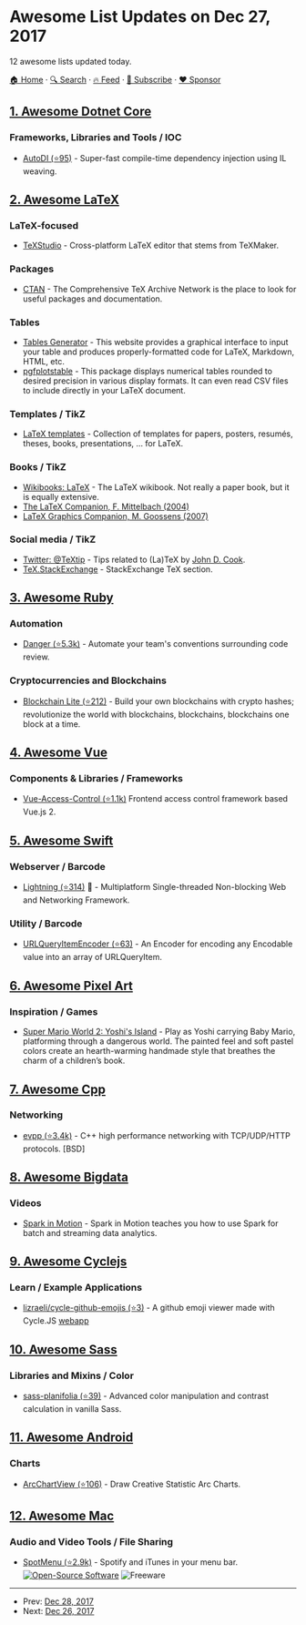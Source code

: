# Awesome List Updates on Dec 27, 2017

12 awesome lists updated today.

[🏠 Home](/README.md) · [🔍 Search](https://www.trackawesomelist.com/search/) · [🔥 Feed](https://www.trackawesomelist.com/rss.xml) · [📮 Subscribe](https://trackawesomelist.us17.list-manage.com/subscribe?u=d2f0117aa829c83a63ec63c2f&id=36a103854c) · [❤️  Sponsor](https://github.com/sponsors/theowenyoung)



## [1. Awesome Dotnet Core](/content/thangchung/awesome-dotnet-core/README.md)

### Frameworks, Libraries and Tools / IOC

*   [AutoDI (⭐95)](https://github.com/Keboo/AutoDI) - Super-fast compile-time dependency injection using IL weaving.

## [2. Awesome LaTeX](/content/egeerardyn/awesome-LaTeX/README.md)

### LaTeX-focused

*   [TeXStudio](https://www.texstudio.org) - Cross-platform LaTeX editor that stems from TeXMaker.

### Packages

*   [CTAN](https://www.ctan.org) - The Comprehensive TeX Archive Network is the place to look for useful packages and documentation.

### Tables

*   [Tables Generator](https://www.tablesgenerator.com) - This website provides a graphical interface to input your table and produces properly-formatted code for LaTeX, Markdown, HTML, etc.
*   [pgfplotstable](https://www.ctan.org/pkg/pgfplotstable?lang=en) - This package displays numerical tables rounded to desired precision in various display formats. It can even read CSV files to include directly in your LaTeX document.

### Templates / TikZ

*   [LaTeX templates](https://www.latextemplates.com) - Collection of templates for papers, posters, resumés, theses, books, presentations, … for LaTeX.

### Books / TikZ

*   [Wikibooks: LaTeX](https://en.wikibooks.org/wiki/LaTeX) - The LaTeX wikibook. Not really a paper book, but it is equally extensive.
*   [The LaTeX Companion, F. Mittelbach (2004)](https://www.informit.com/store/latex-companion-9780201362992)
*   [LaTeX Graphics Companion, M. Goossens (2007)](https://www.informit.com/store/latex-graphics-companion-9780321508928)

### Social media / TikZ

*   [Twitter: @TeXtip](https://twitter.com/TeXtip) - Tips related to (La)TeX by [John D. Cook](https://www.johndcook.com/).
*   [TeX.StackExchange](https://tex.stackexchange.com) - StackExchange TeX section.

## [3. Awesome Ruby](/content/markets/awesome-ruby/README.md)

### Automation

*   [Danger (⭐5.3k)](https://github.com/danger/danger) - Automate your team's conventions surrounding code review.

### Cryptocurrencies and Blockchains

*   [Blockchain Lite (⭐212)](https://github.com/openblockchains/blockchain.lite.rb) - Build your own blockchains with crypto hashes; revolutionize the world with blockchains, blockchains, blockchains one block at a time.

## [4. Awesome Vue](/content/vuejs/awesome-vue/README.md)

### Components & Libraries / Frameworks

*   [Vue-Access-Control (⭐1.1k)](https://github.com/tower1229/Vue-Access-Control) Frontend access control framework based Vue.js 2.

## [5. Awesome Swift](/content/matteocrippa/awesome-swift/README.md)

### Webserver / Barcode

*   [Lightning (⭐314)](https://github.com/skylab-inc/Lightning) :penguin: - Multiplatform Single-threaded Non-blocking Web and Networking Framework.

### Utility / Barcode

*   [URLQueryItemEncoder (⭐63)](https://github.com/pitiphong-p/URLQueryItemEncoder) - An Encoder for encoding any Encodable value into an array of URLQueryItem.

## [6. Awesome Pixel Art](/content/Siilwyn/awesome-pixel-art/README.md)

### Inspiration / Games

*   [Super Mario World 2: Yoshi's Island](https://en.wikipedia.org/wiki/Yoshi%27s_Island) - Play as Yoshi carrying Baby Mario, platforming through a dangerous world. The painted feel and soft pastel colors create an hearth-warming handmade style that breathes the charm of a children’s book.

## [7. Awesome Cpp](/content/fffaraz/awesome-cpp/README.md)

### Networking

*   [evpp (⭐3.4k)](https://github.com/Qihoo360/evpp) - C++ high performance networking with TCP/UDP/HTTP protocols. \[BSD]

## [8. Awesome Bigdata](/content/newTendermint/awesome-bigdata/README.md)

### Videos

*   [Spark in Motion](https://www.manning.com/livevideo/spark-in-motion) - Spark in Motion teaches you how to use Spark for batch and streaming data analytics.

## [9. Awesome Cyclejs](/content/cyclejs-community/awesome-cyclejs/README.md)

### Learn / Example Applications

*   [lizraeli/cycle-github-emojis (⭐3)](https://github.com/lizraeli/cycle-github-emojis) - A github emoji viewer made with Cycle.JS [webapp](https://github-emoji.levizraelit.com/)

## [10. Awesome Sass](/content/Famolus/awesome-sass/README.md)

### Libraries and Mixins / Color

*   [sass-planifolia (⭐39)](https://github.com/xi/sass-planifolia) - Advanced color manipulation and contrast calculation in vanilla Sass.

## [11. Awesome Android](/content/JStumpp/awesome-android/README.md)

### Charts

*   [ArcChartView (⭐106)](https://github.com/imaNNeoFighT/ArcChartView) - Draw Creative Statistic Arc Charts.

## [12. Awesome Mac](/content/jaywcjlove/awesome-mac/README.md)

### Audio and Video Tools / File Sharing

*   [SpotMenu (⭐2.9k)](https://github.com/kmikiy/SpotMenu) - Spotify and iTunes in your menu bar. [![Open-Source Software](https://jaywcjlove.github.io/sb/ico/min-oss.svg "Open Source Software")](https://github.com/kmikiy/SpotMenu) ![Freeware](https://jaywcjlove.github.io/sb/ico/min-free.svg "Freeware")

---

- Prev: [Dec 28, 2017](/content/2017/12/28/README.md)
- Next: [Dec 26, 2017](/content/2017/12/26/README.md)